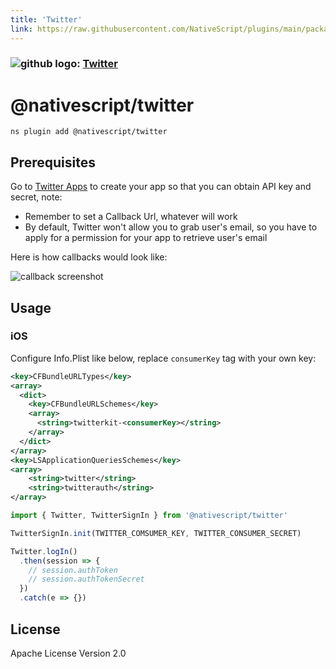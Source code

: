 ```yaml
---
title: 'Twitter'
link: https://raw.githubusercontent.com/NativeScript/plugins/main/packages/twitter/README.md
---
```


### ![github logo]('../assets/images/github/GitHub-Mark-32px.png'): [Twitter](https://github.com/NativeScript/plugins/tree/main/packages/twitter)

# @nativescript/twitter

```cli
ns plugin add @nativescript/twitter
```

## Prerequisites

Go to [Twitter Apps](https://apps.twitter.com/) to create your app so that you can obtain API key and secret, note:

- Remember to set a Callback Url, whatever will work
- By default, Twitter won't allow you to grab user's email, so you have to apply for a permission for your app to retrieve user's email

Here is how callbacks would look like:

![callback screenshot](https://raw.githubusercontent.com/NativeScript/plugins/main/packages/twitter/assets/images/callback.png)

## Usage

### iOS

Configure Info.Plist like below, replace `consumerKey` tag with your own key:

```xml
<key>CFBundleURLTypes</key>
<array>
  <dict>
    <key>CFBundleURLSchemes</key>
    <array>
      <string>twitterkit-<consumerKey></string>
    </array>
  </dict>
</array>
<key>LSApplicationQueriesSchemes</key>
<array>
    <string>twitter</string>
    <string>twitterauth</string>
</array>
```

```ts
import { Twitter, TwitterSignIn } from '@nativescript/twitter'

TwitterSignIn.init(TWITTER_COMSUMER_KEY, TWITTER_CONSUMER_SECRET)

Twitter.logIn()
  .then(session => {
    // session.authToken
    // session.authTokenSecret
  })
  .catch(e => {})
```

## License

Apache License Version 2.0
